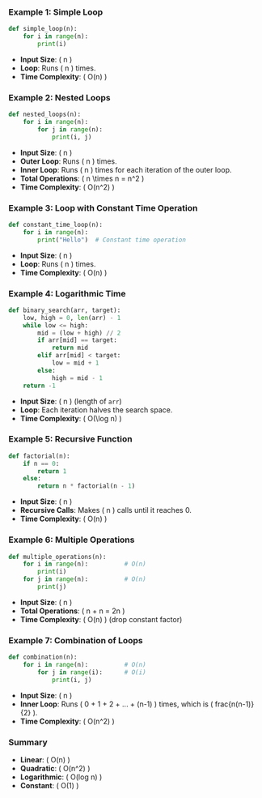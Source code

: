 
### Example 1: Simple Loop
```python
def simple_loop(n):
    for i in range(n):
        print(i)
```
- **Input Size**: ( n )
- **Loop**: Runs ( n ) times.
- **Time Complexity**: ( O(n) )

### Example 2: Nested Loops
```python
def nested_loops(n):
    for i in range(n):
        for j in range(n):
            print(i, j)
```
- **Input Size**: ( n )
- **Outer Loop**: Runs \( n \) times.
- **Inner Loop**: Runs \( n \) times for each iteration of the outer loop.
- **Total Operations**: \( n \times n = n^2 \)
- **Time Complexity**: \( O(n^2) \)

### Example 3: Loop with Constant Time Operation
```python
def constant_time_loop(n):
    for i in range(n):
        print("Hello")  # Constant time operation
```
- **Input Size**: \( n \)
- **Loop**: Runs \( n \) times.
- **Time Complexity**: ( O(n) )

### Example 4: Logarithmic Time
```python
def binary_search(arr, target):
    low, high = 0, len(arr) - 1
    while low <= high:
        mid = (low + high) // 2
        if arr[mid] == target:
            return mid
        elif arr[mid] < target:
            low = mid + 1
        else:
            high = mid - 1
    return -1
```
- **Input Size**: \( n \) (length of `arr`)
- **Loop**: Each iteration halves the search space.
- **Time Complexity**: \( O(\log n) \)

### Example 5: Recursive Function
```python
def factorial(n):
    if n == 0:
        return 1
    else:
        return n * factorial(n - 1)
```
- **Input Size**: \( n \)
- **Recursive Calls**: Makes \( n \) calls until it reaches 0.
- **Time Complexity**: \( O(n) \)

### Example 6: Multiple Operations
```python
def multiple_operations(n):
    for i in range(n):          # O(n)
        print(i)
    for j in range(n):          # O(n)
        print(j)
```
- **Input Size**: \( n \)
- **Total Operations**: \( n + n = 2n \)
- **Time Complexity**: \( O(n) \) (drop constant factor)

### Example 7: Combination of Loops
```python
def combination(n):
    for i in range(n):          # O(n)
        for j in range(i):      # O(i)
            print(i, j)
```
- **Input Size**: ( n )
- **Inner Loop**: Runs ( 0 + 1 + 2 + ... + (n-1) ) times, which is ( frac{n(n-1)}{2} ).
- **Time Complexity**: ( O(n^2) )

### Summary
- **Linear**: ( O(n) )
- **Quadratic**: ( O(n^2) )
- **Logarithmic**: ( O(log n) )
- **Constant**: ( O(1) )
